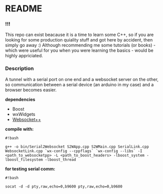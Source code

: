# README #

### !!!

This repo can exist beacause it is a time to learn some C++, so if you are looking for some production quiality stuff and got here by accident, then simply go away :) Although recommending me some tutorials (or books) - which were useful for you when you were learning the basics - would be highly appriciated. 

### Description

A tunnel with a serial port on one end and a websocket server on the other, so communication between a serial device (an arduino in my case) and a browser becomes easier.

**dependencies**
  * Boost
  * wxWidgets
  * [Websocket++](http://www.zaphoyd.com/websocketpp)

**compile with:**

```
#!bash

g++ -o bin/Serial2Websocket S2WApp.cpp S2WMain.cpp SerialLink.cpp WebsocketLink.cpp `wx-config --cppflags` `wx-config --libs` -I <path_to_websocketpp> -L <path_to_boost_headers> -lboost_system -lboost_filesystem -lboost_thread
```

**for testing serial comm:**

```
#!bash

socat -d -d pty,raw,echo=0,b9600 pty,raw,echo=0,b9600

```
